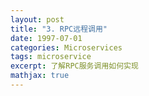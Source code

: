 ```yaml
---
layout: post
title: "3. RPC远程调用"
date: 1997-07-01
categories: Microservices
tags: microservice
excerpt: 了解RPC服务调用如何实现
mathjax: true
---
```


